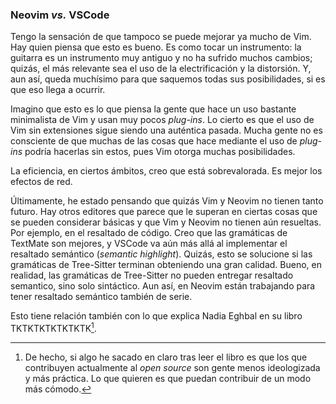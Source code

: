 


### Neovim _vs._ VSCode

Tengo la sensación de que tampoco se puede mejorar ya mucho de Vim. Hay
quien piensa que esto es bueno. Es como tocar un instrumento: la guitarra es
un instrumento muy antiguo y no ha sufrido muchos cambios; quizás, el más
relevante sea el uso de la electrificación y la distorsión. Y, aun así,
queda muchísimo para que saquemos todas sus posibilidades, si es que eso
llega a ocurrir.

Imagino que esto es lo que piensa la gente que hace un uso bastante
minimalista de Vim y usan muy pocos _plug-ins_. Lo cierto es que el uso de
Vim sin extensiones sigue siendo una auténtica pasada. Mucha gente no es
consciente de que muchas de las cosas que hace mediante el uso de _plug-ins_
podría hacerlas sin estos, pues Vim otorga muchas posibilidades.

La eficiencia, en ciertos ámbitos, creo que está sobrevalorada. Es mejor los
efectos de red.

Últimamente, he estado pensando que quizás Vim y Neovim no tienen tanto
futuro. Hay otros editores que parece que le superan en ciertas cosas que se
pueden considerar básicas y que Vim y Neovim no tienen aún resueltas. Por
ejemplo, en el resaltado de código. Creo que las gramáticas de TextMate son
mejores, y VSCode va aún más allá al implementar el resaltado semántico
(_semantic highlight_). Quizás, esto se solucione si las gramáticas de
Tree-Sitter terminan obteniendo una gran calidad. Bueno, en realidad, las
gramáticas de Tree-Sitter no pueden entregar resaltado semantico, sino solo
sintáctico. Aun así, en Neovim están trabajando para tener resaltado
semántico también de serie.

Esto tiene relación también con lo que explica Nadia Eghbal en su libro
TKTKTKTKTKTKTK[^libro-eghball].

[^libro-eghball]: De hecho, si algo he sacado en claro tras leer el libro es
  que los que contribuyen actualmente al _open source_ son gente menos
  ideologizada y más práctica. Lo que quieren es que puedan contribuir de un
  modo más cómodo.




